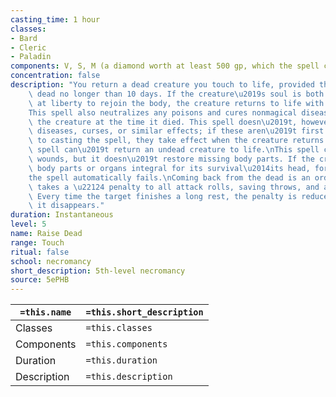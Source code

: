 ```yaml
---
casting_time: 1 hour
classes:
- Bard
- Cleric
- Paladin
components: V, S, M (a diamond worth at least 500 gp, which the spell consumes)
concentration: false
description: "You return a dead creature you touch to life, provided that it has been\
    \ dead no longer than 10 days. If the creature\u2019s soul is both willing and\
    \ at liberty to rejoin the body, the creature returns to life with 1 hit point.\n\
    This spell also neutralizes any poisons and cures nonmagical diseases that affected\
    \ the creature at the time it died. This spell doesn\u2019t, however, remove magical\
    \ diseases, curses, or similar effects; if these aren\u2019t first removed prior\
    \ to casting the spell, they take effect when the creature returns to life. The\
    \ spell can\u2019t return an undead creature to life.\nThis spell closes all mortal\
    \ wounds, but it doesn\u2019t restore missing body parts. If the creature is lacking\
    \ body parts or organs integral for its survival\u2014its head, for instance\u2014\
    the spell automatically fails.\nComing back from the dead is an ordeal. The target\
    \ takes a \u22124 penalty to all attack rolls, saving throws, and ability checks.\
    \ Every time the target finishes a long rest, the penalty is reduced by 1 until\
    \ it disappears."
duration: Instantaneous
level: 5
name: Raise Dead
range: Touch
ritual: false
school: necromancy
short_description: 5th-level necromancy
source: 5ePHB
---
```


| `=this.name` | `=this.short_description` |
| ------------ | ------------------------- |
| Classes      | `=this.classes`           |
| Components   | `=this.components`        |
| Duration     | `=this.duration`          |
| Description  | `=this.description`       |